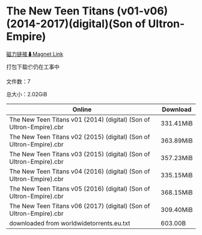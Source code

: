 # The New Teen Titans (v01-v06)(2014-2017)(digital)(Son of Ultron-Empire)

[磁力链接⬇Magnet Link](magnet:?xt=urn:btih:34719105dbc37b86147a6167b802d1119bec8776&dn=The%20New%20Teen%20Titans%20%28v01-v06%29%282014-2017%29%28digital%29%28Son%20of%20Ultron-Empire%29)

打包下载📦仍在工事中

文件数：7

总大小：2.02GiB

Online | Download
--- | ---
The New Teen Titans v01 (2014) (digital) (Son of Ultron-Empire).cbr | 331.41MiB
The New Teen Titans v02 (2015) (digital) (Son of Ultron-Empire).cbr | 363.89MiB
The New Teen Titans v03 (2015) (digital) (Son of Ultron-Empire).cbr | 357.23MiB
The New Teen Titans v04 (2016) (digital) (Son of Ultron-Empire).cbr | 335.15MiB
The New Teen Titans v05 (2016) (digital) (Son of Ultron-Empire).cbr | 368.15MiB
The New Teen Titans v06 (2017) (digital) (Son of Ultron-Empire).cbr | 309.40MiB
downloaded from worldwidetorrents.eu.txt | 603.00B